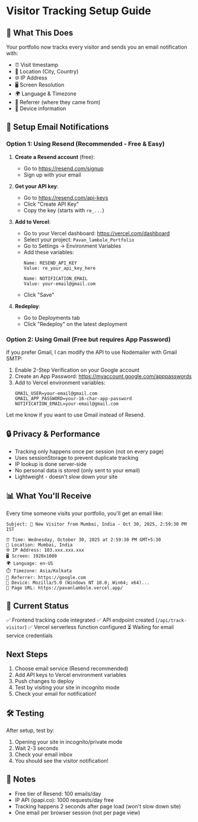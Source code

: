 # Visitor Tracking Setup Guide

## 🎯 What This Does

Your portfolio now tracks every visitor and sends you an email notification with:
- ⏰ Visit timestamp
- 📍 Location (City, Country)
- 🌐 IP Address
- 🖥️ Screen Resolution
- 🌍 Language & Timezone
- 🔗 Referrer (where they came from)
- 📱 Device information

## 📧 Setup Email Notifications

### Option 1: Using Resend (Recommended - Free & Easy)

1. **Create a Resend account** (free):
   - Go to https://resend.com/signup
   - Sign up with your email

2. **Get your API key**:
   - Go to https://resend.com/api-keys
   - Click "Create API Key"
   - Copy the key (starts with `re_...`)

3. **Add to Vercel**:
   - Go to your Vercel dashboard: https://vercel.com/dashboard
   - Select your project: `Pavan_lambole_Portfolio`
   - Go to Settings → Environment Variables
   - Add these variables:
     ```
     Name: RESEND_API_KEY
     Value: re_your_api_key_here
     
     Name: NOTIFICATION_EMAIL
     Value: your-email@gmail.com
     ```
   - Click "Save"

4. **Redeploy**:
   - Go to Deployments tab
   - Click "Redeploy" on the latest deployment

### Option 2: Using Gmail (Free but requires App Password)

If you prefer Gmail, I can modify the API to use Nodemailer with Gmail SMTP:

1. Enable 2-Step Verification on your Google account
2. Create an App Password: https://myaccount.google.com/apppasswords
3. Add to Vercel environment variables:
   ```
   GMAIL_USER=your-email@gmail.com
   GMAIL_APP_PASSWORD=your-16-char-app-password
   NOTIFICATION_EMAIL=your-email@gmail.com
   ```

Let me know if you want to use Gmail instead of Resend.

## 🔒 Privacy & Performance

- Tracking only happens once per session (not on every page)
- Uses sessionStorage to prevent duplicate tracking
- IP lookup is done server-side
- No personal data is stored (only sent to your email)
- Lightweight - doesn't slow down your site

## 📊 What You'll Receive

Every time someone visits your portfolio, you'll get an email like:

```
Subject: 🎯 New Visitor from Mumbai, India - Oct 30, 2025, 2:59:30 PM IST

⏰ Time: Wednesday, October 30, 2025 at 2:59:30 PM GMT+5:30
📍 Location: Mumbai, India
🌐 IP Address: 103.xxx.xxx.xxx
🖥️ Screen: 1920x1080
🌍 Language: en-US
⏱️ Timezone: Asia/Kolkata
🔗 Referrer: https://google.com
📱 Device: Mozilla/5.0 (Windows NT 10.0; Win64; x64)...
🔗 Page URL: https://pavanlambole.vercel.app/
```

## 🚀 Current Status

✅ Frontend tracking code integrated
✅ API endpoint created (`/api/track-visitor`)
✅ Vercel serverless function configured
⏳ Waiting for email service credentials

## Next Steps

1. Choose email service (Resend recommended)
2. Add API keys to Vercel environment variables
3. Push changes to deploy
4. Test by visiting your site in incognito mode
5. Check your email for notification!

## 🛠️ Testing

After setup, test by:
1. Opening your site in incognito/private mode
2. Wait 2-3 seconds
3. Check your email inbox
4. You should see the visitor notification!

## 📝 Notes

- Free tier of Resend: 100 emails/day
- IP API (ipapi.co): 1000 requests/day free
- Tracking happens 2 seconds after page load (won't slow down site)
- One email per browser session (not per page view)
